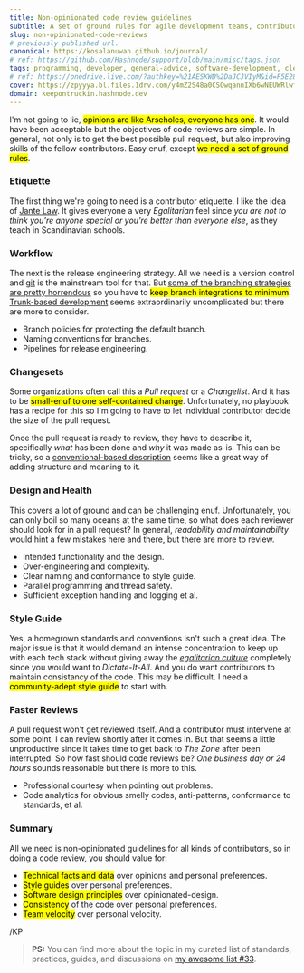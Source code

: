 ```yaml
---
title: Non-opinionated code review guidelines
subtitle: A set of ground rules for agile development teams, contributors, and maintainers
slug: non-opinionated-code-reviews
# previously published url.
canonical: https://kosalanuwan.github.io/journal/
# ref: https://github.com/Hashnode/support/blob/main/misc/tags.json
tags: programming, developer, general-advice, software-development, clean-code, developers, code-review, design review, guide
# ref: https://onedrive.live.com/?authkey=%21AESKWD%2DaJCJVIyM&id=F5E282DC2EA8C19C%2112411&cid=F5E282DC2EA8C19C
cover: https://zpyyya.bl.files.1drv.com/y4mZ2S48a0CSOwqannIXb6wNEUWRlwfr3--cDuHMqU8mVxROenZsUk6evzNGgG1wGKQaseyovsnHcvfcgjOGG8SjSOepnfMKugiCrTyqyGGX-XlmoOiQd3Nn-JYGjs5XstdMe743yvXz6v90UFA7fUg52-Ck1334SGBB6C61KR8ti-dgZ6xzuChL1IoHsdWmtsIAxN_KvH0KYx7Z_Ip50OC-A/Hashnode%20Blog%20Cover%20Images.006.png?auto=compress
domain: keepontruckin.hashnode.dev
---
```


I'm not going to lie, <mark>opinions are like Arseholes, everyone has one</mark>. It would have been acceptable but the objectives of code reviews are simple. In general, not only is to get the best possible pull request, but also improving skills of the fellow contributors. Easy enuf, except <mark>we need a set of ground rules</mark>.



### Etiquette

The first thing we're going to need is a contributor etiquette. I like the idea of [Jante Law][wiki-jante-law-definition]. It gives everyone a very _Egalitarian_ feel since _you are not to think you're anyone special or you're better than everyone else_, as they teach in Scandinavian schools.

[wiki-jante-law-definition]: https://en.wikipedia.org/wiki/Law_of_Jante#Definition



### Workflow

The next is the release engineering strategy. All we need is a version control and [git][docs-git-scm] is the mainstream tool for that. But [some of the branching strategies are pretty horrendous][docs-gitflow] so you have to <mark>keep branch integrations to minimum</mark>. [Trunk-based development][site-tbd] seems extraordinarily uncomplicated but there are more to consider.

- Branch policies for protecting the default branch.
- Naming conventions for branches.
- Pipelines for release engineering.

[docs-git-scm]: https://git-scm.io/docs/
[docs-gitflow]: https://atlassian.com/docs/git/gitflow/
[site-tbd]: https://trunkbaseddevelopment.com/



### Changesets

Some organizations often call this a _Pull request_ or a _Changelist_. And it has to be <mark>small-enuf to one self-contained change</mark>. Unfortunately, no playbook has a recipe for this so I'm going to have to let individual contributor decide the size of the pull request.

Once the pull request is ready to review, they have to describe it, specifically _what_ has been done and _why_ it was made as-is. This can be tricky, so a [conventional-based description][site-git-cc] seems like a great way of adding structure and meaning to it.

[site-git-cc]: https://www.conventionalcommits.org/en/v1.0.0/#summary



### Design and Health

This covers a lot of ground and can be challenging enuf. Unfortunately, you can only boil so many oceans at the same time, so what does each reviewer should look for in a pull request? In general, _readability and maintainability_ would hint a few mistakes here and there, but there are more to review.

- Intended functionality and the design.
- Over-engineering and complexity.
- Clear naming and conformance to style guide.
- Parallel programming and thread safety.
- Sufficient exception handling and logging et al.



### Style Guide

Yes, a homegrown standards and conventions isn't such a great idea. The major issue is that it would demand an intense concentration to keep up with each tech stack without giving away the *[egalitarian culture](#etiquette)* completely since you would want to *Dictate-It-All*. And you do want contributors to maintain consistancy of the code. This may be difficult. I need a <mark>community-adept style guide</mark> to start with.



### Faster Reviews

A pull request won't get reviewed itself. And a contributor must intervene at some point. I can review shortly after it comes in. But that seems a little unproductive since it takes time to get back to _The Zone_ after been interrupted. So how fast should code reviews be? _One business day or 24 hours_ sounds reasonable but there is more to this.

- Professional courtesy when pointing out problems.
- Code analytics for obvious smelly codes, anti-patterns, conformance to standards, et al.



### Summary

All we need is non-opinionated guidelines for all kinds of contributors, so in doing a code review, you should value for:

- <mark>Technical facts and data</mark> over opinions and personal preferences.
- <mark>Style guides</mark> over personal preferences.
- <mark>Software design principles</mark> over opinionated-design.
- <mark>Consistency</mark> of the code over personal preferences.
- <mark>Team velocity</mark> over personal velocity.



/KP



> **PS:** You can find more about the topic in my curated list of standards, practices, guides, and discussions on [my awesome list #33][more-info].

[more-info]: https://github.com/kosalanuwan/keep-on-truckin/discussions/#readme
